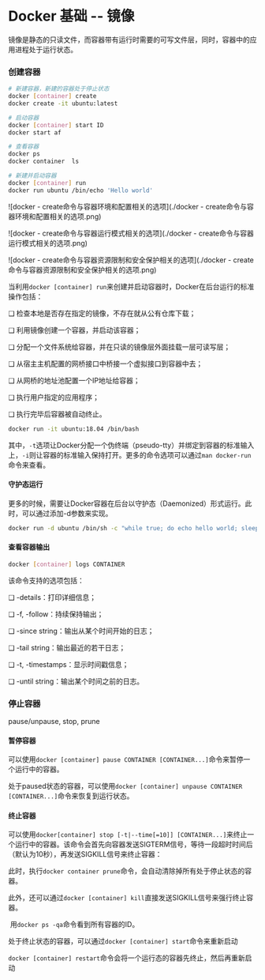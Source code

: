 # Docker 基础 -- 镜像

​	镜像是静态的只读文件，而容器带有运行时需要的可写文件层，同时，容器中的应用进程处于运行状态。

### 创建容器

```sh
# 新建容器，新建的容器处于停止状态
docker [container] create
docker create -it ubuntu:latest

# 启动容器
docker [container] start ID
docker start af

# 查看容器
docker ps
docker container  ls

# 新建并启动容器
docker [container] run
docker run ubuntu /bin/echo 'Hello world'
```

![docker - create命令与容器环境和配置相关的选项](./docker - create命令与容器环境和配置相关的选项.png)

![docker - create命令与容器运行模式相关的选项](./docker - create命令与容器运行模式相关的选项.png)

![docker - create命令与容器资源限制和安全保护相关的选项](./docker - create命令与容器资源限制和安全保护相关的选项.png)



当利用`docker [container] run`来创建并启动容器时，Docker在后台运行的标准操作包括：

❑ 检查本地是否存在指定的镜像，不存在就从公有仓库下载；

❑ 利用镜像创建一个容器，并启动该容器；

❑ 分配一个文件系统给容器，并在只读的镜像层外面挂载一层可读写层；

❑ 从宿主主机配置的网桥接口中桥接一个虚拟接口到容器中去；

❑ 从网桥的地址池配置一个IP地址给容器；

❑ 执行用户指定的应用程序；

❑ 执行完毕后容器被自动终止。

```sh
docker run -it ubuntu:18.04 /bin/bash
```

​	其中，`-t`选项让Docker分配一个伪终端（pseudo-tty）并绑定到容器的标准输入上，`-i`则让容器的标准输入保持打开。更多的命令选项可以通过`man docker-run`命令来查看。

#### 守护态运行	

​	更多的时候，需要让Docker容器在后台以守护态（Daemonized）形式运行。此时，可以通过添加-d参数来实现。

```sh
docker run -d ubuntu /bin/sh -c "while true; do echo hello world; sleep 1;done"
```

#### 查看容器输出

```sh
docker [container] logs CONTAINER
```

该命令支持的选项包括：

❑ -details：打印详细信息；

❑ -f, -follow：持续保持输出；

❑ -since string：输出从某个时间开始的日志；

❑ -tail string：输出最近的若干日志；

❑ -t, -timestamps：显示时间戳信息；

❑ -until string：输出某个时间之前的日志。

### 停止容器

pause/unpause, stop, prune

#### 暂停容器

​	可以使用`docker [container] pause CONTAINER [CONTAINER...]`命令来暂停一个运行中的容器。

​	处于paused状态的容器，可以使用`docker [container] unpause CONTAINER [CONTAINER...]`命令来恢复到运行状态。

#### 终止容器

​	可以使用`docker[container] stop [-t|--time[=10]] [CONTAINER...]`来终止一个运行中的容器。该命令会首先向容器发送SIGTERM信号，等待一段超时时间后（默认为10秒），再发送SIGKILL信号来终止容器：

​	此时，执行`docker container prune`命令，会自动清除掉所有处于停止状态的容器。

​	此外，还可以通过`docker [container] kill`直接发送SIGKILL信号来强行终止容器。

​	用`docker ps -qa`命令看到所有容器的ID。

​	处于终止状态的容器，可以通过`docker [container] start`命令来重新启动

​	`docker [container] restart`命令会将一个运行态的容器先终止，然后再重新启动


